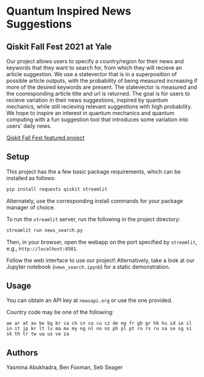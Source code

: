 # Quantum Inspired News Suggestions

## Qiskit Fall Fest 2021 at Yale

Our project allows users to specify a country/region for their news and keywords that they want to search for, from which they will recieve an article suggestion. We use a statevector that is in a superposition of possible article outputs, with the probability of being measured increasing if more of the desired keywords are present. The statevector is measured and the cooresponding article title and url is returned. The goal is for users to recieve variation in their news suggestions, inspired by quantum mechanics, while still recieving relevant suggestions with high probability. We hope to inspire an interest in quantum mechanics and quantum computing with a fun suggestion tool that introduces some variation into users' daily news.

[Qiskit Fall Fest featured project](https://qiskitfallfest.hypeinnovation.com/servlet/hype/IMT?documentTableId=396317851979078099&userAction=Browse&templateName=&documentId=f28f3d754f2cbbcb8f7a7fb7cd077863)

## Setup

This project has the a few basic package requirements, which can be installed as follows:

```bash
pip install requests qiskit streamlit
```

Alternately, use the corresponding install commands for your package manager of choice.

To run the `streamlit` server, run the following in the project directory:

```bash
streamlit run news_search.py
```

Then, in your browser, open the webapp on the port specified by `streamlit`, e.g., `http://localhost:8501`.

Follow the web interface to use our project! Alternatively, take a look at our Jupyter notebook (`news_search.ipynb`) for a static demonstration.

## Usage

You can obtain an API key at `newsapi.org` or use the one provided.

Country code may be one of the following:

```
ae ar at au be bg br ca ch cn co cu cz de eg fr gb gr hk hu id ie il in it jp kr lt lv ma mx my ng nl no nz ph pl pt ro rs ru sa se sg si sk th tr tw ua us ve za
```

## Authors

Yasmina Abukhadra, Ben Foxman, Seb Seager
